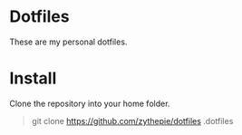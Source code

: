 # Dotfiles

These are my personal dotfiles.

# Install

Clone the repository into your home folder.

> git clone https://github.com/zythepie/dotfiles .dotfiles


